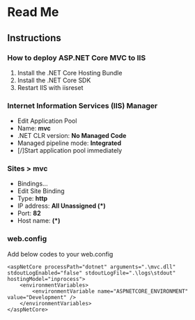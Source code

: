 # Read Me

## Instructions

### How to deploy ASP.NET Core MVC to IIS
1. Install the .NET Core Hosting Bundle
2. Install the .NET Core SDK
3. Restart IIS with iisreset

### Internet Information Services (IIS) Manager
- Edit Application Pool
- Name: **mvc**
- .NET CLR version: **No Managed Code**
- Managed pipeline mode: **Integrated**
- [/]Start application pool immediately

### Sites > mvc
- Bindings...
- Edit Site Binding
- Type: **http**
- IP address: **All Unassigned (*)**
- Port: **82**
- Host name: **(*)**

### web.config
Add below codes to your web.config
```
<aspNetCore processPath="dotnet" arguments=".\mvc.dll" stdoutLogEnabled="false" stdoutLogFile=".\logs\stdout" hostingModel="inprocess">
	<environmentVariables>
		<environmentVariable name="ASPNETCORE_ENVIRONMENT" value="Development" />
	</environmentVariables>
</aspNetCore>
```
